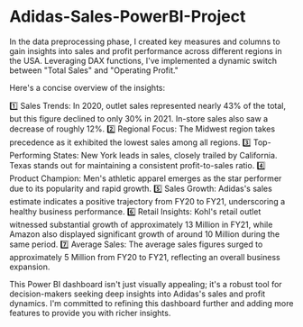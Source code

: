 # Adidas-Sales-PowerBI-Project

In the data preprocessing phase, I created key measures and columns to gain insights into sales and profit performance across different regions in the USA. Leveraging DAX functions, I've implemented a dynamic switch between "Total Sales" and "Operating Profit."

Here's a concise overview of the insights:

1️⃣ Sales Trends: In 2020, outlet sales represented nearly 43% of the total, but this figure declined to only 30% in 2021. In-store sales also saw a decrease of roughly 12%.
2️⃣ Regional Focus: The Midwest region takes precedence as it exhibited the lowest sales among all regions.
3️⃣ Top-Performing States: New York leads in sales, closely trailed by California. Texas stands out for maintaining a consistent profit-to-sales ratio.
4️⃣ Product Champion: Men's athletic apparel emerges as the star performer due to its popularity and rapid growth.
5️⃣ Sales Growth: Adidas's sales estimate indicates a positive trajectory from FY20 to FY21, underscoring a healthy business performance.
6️⃣ Retail Insights: Kohl's retail outlet witnessed substantial growth of approximately 13 Million in FY21, while Amazon also displayed significant growth of around 10 Million during the same period.
7️⃣ Average Sales: The average sales figures surged to approximately 5 Million from FY20 to FY21, reflecting an overall business expansion.

This Power BI dashboard isn't just visually appealing; it's a robust tool for decision-makers seeking deep insights into Adidas's sales and profit dynamics. I'm committed to refining this dashboard further and adding more features to provide you with richer insights.
